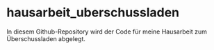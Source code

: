 # hausarbeit_uberschussladen
In diesem Github-Repository wird der Code für meine Hausarbeit zum Überschussladen abgelegt.
